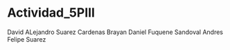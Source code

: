 # Actividad_5PIII


David ALejandro Suarez Cardenas
Brayan Daniel Fuquene Sandoval
Andres Felipe Suarez
